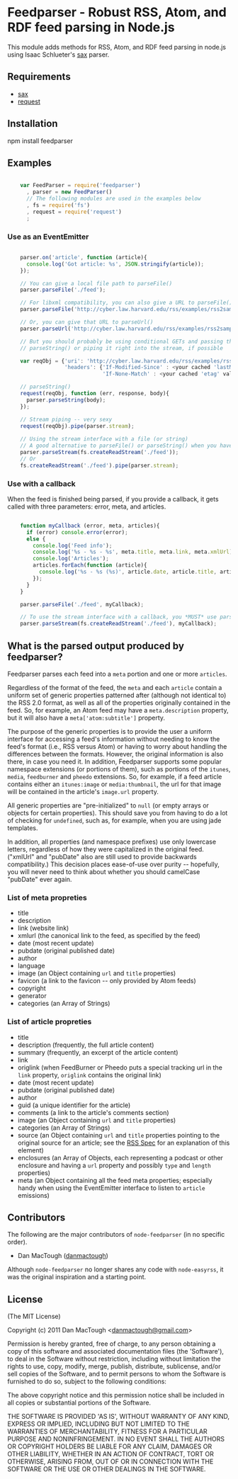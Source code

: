 #  Feedparser - Robust RSS, Atom, and RDF feed parsing in Node.js

This module adds methods for RSS, Atom, and RDF feed parsing in node.js using
Isaac Schlueter's [sax](https://github.com/isaacs/sax-js) parser.

## Requirements

- [sax](https://github.com/isaacs/sax-js)
- [request](https://github.com/mikeal/request)

## Installation

npm install feedparser

## Examples

```javascript

    var FeedParser = require('feedparser')
      , parser = new FeedParser()
      // The following modules are used in the examples below
      , fs = require('fs')
      , request = require('request')
      ;
```
### Use as an EventEmitter

```javascript

    parser.on('article', function (article){
      console.log('Got article: %s', JSON.stringify(article));
    });

    // You can give a local file path to parseFile()
    parser.parseFile('./feed');

    // For libxml compatibility, you can also give a URL to parseFile()
    parser.parseFile('http://cyber.law.harvard.edu/rss/examples/rss2sample.xml');

    // Or, you can give that URL to parseUrl()
    parser.parseUrl('http://cyber.law.harvard.edu/rss/examples/rss2sample.xml');

    // But you should probably be using conditional GETs and passing the results to
    // parseString() or piping it right into the stream, if possible

    var reqObj = {'uri': 'http://cyber.law.harvard.edu/rss/examples/rss2sample.xml',
                  'headers': {'If-Modified-Since' : <your cached 'lastModified' value>,
                              'If-None-Match' : <your cached 'etag' value>}};

    // parseString()
    request(reqObj, function (err, response, body){
      parser.parseString(body);
    });

    // Stream piping -- very sexy
    request(reqObj).pipe(parser.stream);
    
    // Using the stream interface with a file (or string)
    // A good alternative to parseFile() or parseString() when you have a large local file
    parser.parseStream(fs.createReadStream('./feed'));
    // Or
    fs.createReadStream('./feed').pipe(parser.stream);
```

### Use with a callback

When the feed is finished being parsed, if you provide a callback, it gets
called with three parameters: error, meta, and articles.

```javascript

    function myCallback (error, meta, articles){
      if (error) console.error(error);
      else {
        console.log('Feed info');
        console.log('%s - %s - %s', meta.title, meta.link, meta.xmlUrl);
        console.log('Articles');
        articles.forEach(function (article){
          console.log('%s - %s (%s)', article.date, article.title, article.link);
        });
      }
    }

    parser.parseFile('./feed', myCallback);

    // To use the stream interface with a callback, you *MUST* use parseStream(), not piping
    parser.parseStream(fs.createReadStream('./feed'), myCallback);
```

## What is the parsed output produced by feedparser?

Feedparser parses each feed into a `meta` portion and one or more `articles`.

Regardless of the format of the feed, the `meta` and each `article` contain a
uniform set of generic properties patterned after (although not identical to)
the RSS 2.0 format, as well as all of the properties originally contained in the
feed. So, for example, an Atom feed may have a `meta.description` property, but
it will also have a `meta['atom:subtitle']` property.

The purpose of the generic properties is to provide the user a uniform interface
for accessing a feed's information without needing to know the feed's format
(i.e., RSS versus Atom) or having to worry about handling the differences
between the formats. However, the original information is also there, in case
you need it. In addition, Feedparser supports some popular namespace extensions
(or portions of them), such as portions of the `itunes`, `media`, `feedburner`
and `pheedo` extensions. So, for example, if a feed article contains either an
`itunes:image` or `media:thumbnail`, the url for that image will be contained in
the article's `image.url` property.

All generic properties are "pre-initialized" to `null` (or empty arrays or
objects for certain properties). This should save you from having to do a lot of
checking for `undefined`, such as, for example, when you are using jade
templates.

In addition, all properties (and namespace prefixes) use only lowercase letters,
regardless of how they were capitalized in the original feed. ("xmlUrl" and
"pubDate" also are still used to provide backwards compatibility.) This decision
places ease-of-use over purity -- hopefully, you will never need to think about
whether you should camelCase "pubDate" ever again.

### List of meta propreties

* title
* description
* link (website link)
* xmlurl (the canonical link to the feed, as specified by the feed)
* date (most recent update)
* pubdate (original published date)
* author
* language
* image (an Object containing `url` and `title` properties)
* favicon (a link to the favicon -- only provided by Atom feeds)
* copyright
* generator
* categories (an Array of Strings)

### List of article propreties

* title
* description (frequently, the full article content)
* summary (frequently, an excerpt of the article content)
* link
* origlink (when FeedBurner or Pheedo puts a special tracking url in the `link` property, `origlink` contains the original link)
* date (most recent update)
* pubdate (original published date)
* author
* guid (a unique identifier for the article)
* comments (a link to the article's comments section)
* image (an Object containing `url` and `title` properties)
* categories (an Array of Strings)
* source (an Object containing `url` and `title` properties pointing to the original source for an article; see the [RSS Spec](http://cyber.law.harvard.edu/rss/rss.html#ltsourcegtSubelementOfLtitemgt) for an explanation of this element)
* enclosures (an Array of Objects, each representing a podcast or other enclosure and having a `url` property and possibly `type` and `length` properties)
* meta (an Object containing all the feed meta properties; especially handy when using the EventEmitter interface to listen to `article` emissions)

## Contributors

The following are the major contributors of `node-feedparser` (in no specific
order).

* Dan MacTough ([danmactough](http://github.com/danmactough))

Although `node-feedparser` no longer shares any code with `node-easyrss`, it was
the original inspiration and a starting point.

## License

(The MIT License)

Copyright (c) 2011 Dan MacTough &lt;danmactough@gmail.com&gt;

Permission is hereby granted, free of charge, to any person obtaining a copy of
this software and associated documentation files (the 'Software'), to deal in
the Software without restriction, including without limitation the rights to
use, copy, modify, merge, publish, distribute, sublicense, and/or sell copies of
the Software, and to permit persons to whom the Software is furnished to do so,
subject to the following conditions:

The above copyright notice and this permission notice shall be included in all
copies or substantial portions of the Software.

THE SOFTWARE IS PROVIDED 'AS IS', WITHOUT WARRANTY OF ANY KIND, EXPRESS OR
IMPLIED, INCLUDING BUT NOT LIMITED TO THE WARRANTIES OF MERCHANTABILITY, FITNESS
FOR A PARTICULAR PURPOSE AND NONINFRINGEMENT. IN NO EVENT SHALL THE AUTHORS OR
COPYRIGHT HOLDERS BE LIABLE FOR ANY CLAIM, DAMAGES OR OTHER LIABILITY, WHETHER
IN AN ACTION OF CONTRACT, TORT OR OTHERWISE, ARISING FROM, OUT OF OR IN
CONNECTION WITH THE SOFTWARE OR THE USE OR OTHER DEALINGS IN THE SOFTWARE.
